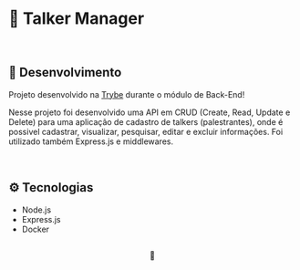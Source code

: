 # 🎤 Talker Manager

<br />

## 📡 Desenvolvimento

Projeto desenvolvido na <a href="https://betrybe.com/" target="_blank">Trybe</a> durante o módulo de Back-End!

Nesse projeto foi desenvolvido uma API em CRUD (Create, Read, Update e Delete) para uma aplicação de cadastro de talkers (palestrantes), onde é possivel cadastrar, visualizar, pesquisar, editar e excluir informações. Foi utilizado também Express.js e middlewares.

<br />

## ⚙️ Tecnologias

* Node.js
* Express.js
* Docker

##

<div>
  <p align="center">🍐</p>
</div>
